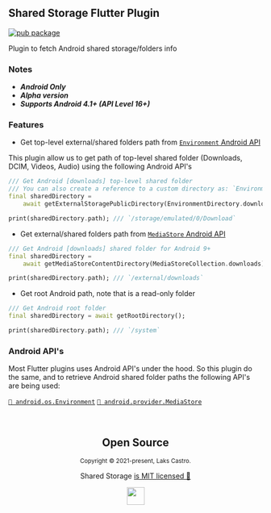 ## Shared Storage Flutter Plugin

[![pub package](https://img.shields.io/pub/v/shared_storage.svg)](https://pub.dartlang.org/packages/shared_storage)

Plugin to fetch Android shared storage/folders info

### Notes

- _**Android Only**_
- _**Alpha version**_
- _**Supports Android 4.1+ (API Level 16+)**_

### Features

- Get top-level external/shared folders path from [`Environment` Android API](https://developer.android.com/reference/android/os/Environment)

This plugin allow us to get path of top-level shared folder (Downloads, DCIM, Videos, Audio) using the following Android API's

```dart
/// Get Android [downloads] top-level shared folder
/// You can also create a reference to a custom directory as: `EnvironmentDirectory.custom('Custom Folder')`
final sharedDirectory = 
    await getExternalStoragePublicDirectory(EnvironmentDirectory.downloads); 

print(sharedDirectory.path); /// `/storage/emulated/0/Download`
```

- Get external/shared folders path from [`MediaStore` Android API](https://developer.android.com/training/data-storage/shared/media)

```dart
/// Get Android [downloads] shared folder for Android 9+
final sharedDirectory = 
    await getMediaStoreContentDirectory(MediaStoreCollection.downloads);

print(sharedDirectory.path); /// `/external/downloads`
```

- Get root Android path, note that is a read-only folder

```dart
/// Get Android root folder
final sharedDirectory = await getRootDirectory();

print(sharedDirectory.path); /// `/system`
```

### Android API's

Most Flutter plugins uses Android API's under the hood. So this plugin do the same, and to retrieve Android shared folder paths the following API's are being used:

[`🔗 android.os.Environment`](https://developer.android.com/reference/android/os/Environment#summary) [`🔗 android.provider.MediaStore`](https://developer.android.com/reference/android/provider/MediaStore#summary)

<br>

<h2 align="center">
  Open Source
</h2>
<p align="center">
  <sub>Copyright © 2021-present, Laks Castro.</sub>
</p>
<p align="center">Shared Storage <a href="https://github.com/LaksCastro/shared-storage/blob/master/LICENSE.md">is MIT licensed 💖</a></p>
<p align="center">
  <img src="https://user-images.githubusercontent.com/51419598/141711483-9b0f9f2b-a46d-4de1-a15f-c6c99b552ef4.png" width="35" />
</p>
